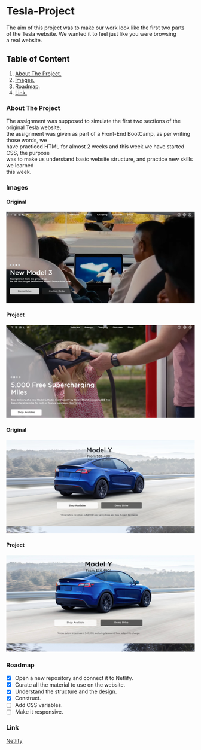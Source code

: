 # Tesla-Project
The aim of this project was to make our work look like the first two parts<br>
of the Tesla website. We wanted it to feel just like you were browsing<br>
a real website.

## Table of Content
1. [About The Project.](#About-The-Project)
2. [Images.](#Images)
3. [Roadmap.](#Roadmap)
4. [Link.](#Link)

<a name="About-The-Project"></a>
### About The Project

The assignment was supposed to simulate the first two sections of the original Tesla website,<br>
the assignment was given as part of a Front-End BootCamp, as per writing those words, we<br>
have practiced HTML for almost 2 weeks and this week we have started CSS, the purpose<br>
was to make us understand basic website structure, and practice new skills we learned<br>
this week.

<a name="Images"></a>
### Images
#### Original
![Web page one](/readme-img/readme-photo-one.png)
#### Project
![Web page one](/readme-img/original-one.png)

#### Original
![Web page one](/readme-img/original-two.png)
#### Project
![Web page one](/readme-img/readme-photo-two.png)

<a name="Roadmap"></a>
### Roadmap
- [x] Open a new repository and connect it to Netlify.
- [x] Curate all the material to use on the website.
- [x] Understand the structure and the design.
- [x] Construct.
- [ ] Add CSS variables.
- [ ] Make it responsive.

<a name="Link"></a>
### Link
[Netlify](https://main--tesla-il.netlify.app)
